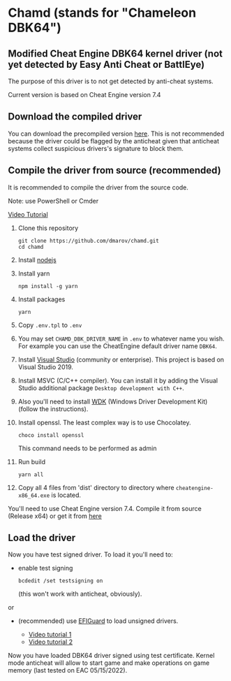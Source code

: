 # Chamd (stands for "Chameleon DBK64")

## Modified Cheat Engine DBK64 kernel driver (not yet detected by Easy Anti Cheat or BattlEye)

The purpose of this driver is to not get detected by anti-cheat systems.

Current version is based on Cheat Engine version 7.4

## Download the compiled driver

You can download the precompiled version [here](https://github.com/dmarov/chamd/releases). This is not recommended because the driver could be flagged by the anticheat given that anticheat systems collect suspicious drivers's signature to block them.

## Compile the driver from source (recommended)

It is recommended to compile the driver from the source code.

Note: use PowerShell or Cmder

[Video Tutorial](https://www.youtube.com/watch?v=7ARwpxZPpE8)

1. Clone this repository

    ```shell
    git clone https://github.com/dmarov/chamd.git
    cd chamd
    ```

2. Install [nodejs](https://nodejs.org/en/)

3. Install yarn

    ```shell
    npm install -g yarn
    ```

4. Install packages

    ```shell
    yarn
    ```

5. Copy `.env.tpl` to `.env`

6. You may set `CHAMD_DBK_DRIVER_NAME` in `.env` to whatever name you wish. For example you can use the CheatEngine default driver name `DBK64`.

7. Install [Visual Studio](https://visualstudio.microsoft.com/thank-you-downloading-visual-studio/?sku=Community&rel=16)
(community or enterprise). This project is based on Visual Studio 2019.

8. Install MSVC (C/C++ compiler). You can install it by adding the Visual Studio additional package `Desktop development with C++`.

9. Also you'll need to install [WDK](https://docs.microsoft.com/en-us/windows-hardware/drivers/download-the-wdk)
(Windows Driver Development Kit)
(follow the instructions).

10. Install openssl. The least complex way is to use Chocolatey.
    ```
    choco install openssl
    ```
    This command needs to be performed as admin

11. Run build

    ```shell
    yarn all
    ```

12. Copy all 4 files from 'dist' directory to directory where `cheatengine-x86_64.exe` is located.

You'll need to use Cheat Engine version 7.4. Compile it from source (Release x64)
or get it from [here](https://github.com/dmarov/cheat-engine/releases/tag/7.4)

## Load the driver

Now you have test signed driver.
To load it you'll need to:

- enable test signing

    ```shell
    bcdedit /set testsigning on
    ```

    (this won't work with anticheat, obviously).

or

- (recommended) use [EFIGuard](https://github.com/Mattiwatti/EfiGuard) to load unsigned drivers.

    - [Video tutorial 1](https://www.youtube.com/watch?v=EJGuJp2fqpM)
    - [Video tutorial 2](https://www.youtube.com/watch?v=zsw3xoG3zgs)

Now you have loaded DBK64 driver signed using test certificate.
Kernel mode anticheat will allow to start game and make operations on game memory
(last tested on EAC 05/15/2022).
